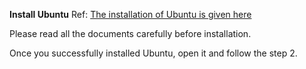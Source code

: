 **Install Ubuntu**
Ref: [The installation of Ubuntu is given here]

[The installation of Ubuntu is given here]: https://ubuntu.com/tutorials/install-ubuntu-on-wsl2-on-windows-10#1-overview

Please read all the documents carefully before installation.

Once you successfully installed Ubuntu, open it and follow the step 2.
